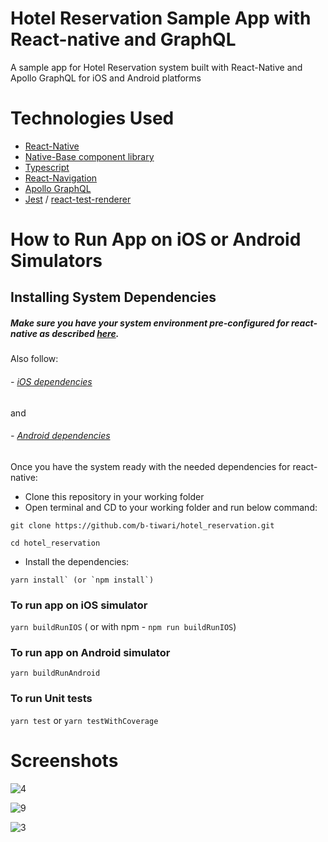 # Hotel Reservation Sample App with React-native and GraphQL

A sample app for Hotel Reservation system built with React-Native and Apollo GraphQL for iOS and Android platforms

# Technologies Used

- [React-Native](https://facebook.github.io/react-native/docs/getting-started)
- [Native-Base component library](https://nativebase.io/)
- [Typescript](https://www.typescriptlang.org/)
- [React-Navigation](https://reactnavigation.org/)
- [Apollo GraphQL](https://www.apollographql.com/docs/react/)
- [Jest](https://jestjs.io/en/) / [react-test-renderer](https://reactjs.org/docs/test-renderer.html)

# How to Run App on iOS or Android Simulators

## Installing System Dependencies

##### Make sure you have your system environment pre-configured for react-native as described [here](https://facebook.github.io/react-native/docs/getting-started.html#installing-dependencies).

Also follow:

###### - [iOS dependencies](https://facebook.github.io/react-native/docs/getting-started.html#xcode)

and

###### - [Android dependencies](https://facebook.github.io/react-native/docs/getting-started.html#java-development-kit)

Once you have the system ready with the needed dependencies for react-native:

- Clone this repository in your working folder
- Open terminal and CD to your working folder and run below command:

```
git clone https://github.com/b-tiwari/hotel_reservation.git

cd hotel_reservation
```

- Install the dependencies:

```
yarn install` (or `npm install`)

```

### To run app on iOS simulator

`yarn buildRunIOS`
( or with npm - `npm run buildRunIOS`)

### To run app on Android simulator

`yarn buildRunAndroid`

### To run Unit tests

`yarn test`
or
`yarn testWithCoverage`

# Screenshots

![4](https://user-images.githubusercontent.com/13605214/55002291-54f3b780-4fa4-11e9-8e3d-6ce9b9908674.png)

![9](https://user-images.githubusercontent.com/13605214/55002307-5fae4c80-4fa4-11e9-8149-0b2f06c922f2.gif)

![3](https://user-images.githubusercontent.com/13605214/55002330-6937b480-4fa4-11e9-94b1-cf89f05d0f6f.gif)
